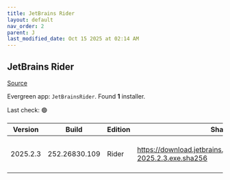 ```yaml
---
title: JetBrains Rider
layout: default
nav_order: 2
parent: J
last_modified_date: Oct 15 2025 at 02:14 AM
---
```


## JetBrains Rider

[Source](https://www.jetbrains.com/)

Evergreen app: `JetBrainsRider`. Found **1** installer.

Last check: 🟢

| Version  | Build         | Edition | Sha256                                                                   | Date      | Size       | Type | URI                                                                                                                                    |
| -------- | ------------- | ------- | ------------------------------------------------------------------------ | --------- | ---------- | ---- | -------------------------------------------------------------------------------------------------------------------------------------- |
| 2025.2.3 | 252.26830.109 | Rider   | https://download.jetbrains.com/rider/JetBrains.Rider-2025.2.3.exe.sha256 | 6/10/2025 | 1708407888 | exe  | [https://download.jetbrains.com/rider/JetBrains.Rider-2025.2.3.exe](https://download.jetbrains.com/rider/JetBrains.Rider-2025.2.3.exe) |
